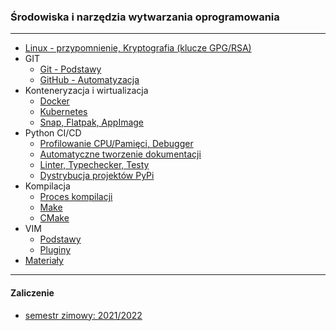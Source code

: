 ### Środowiska i narzędzia wytwarzania oprogramowania

---

* [Linux - przypomnienie, Kryptografia (klucze GPG/RSA)](shell.md)
* GIT
  - [Git - Podstawy](git.md)
  - [GitHub - Automatyzacja](gitub.md)
* Konteneryzacja i wirtualizacja
  - [Docker](docker.md)
  - [Kubernetes](kubernetes.md)
  - [Snap, Flatpak, AppImage](snap.md)
* Python CI/CD
  - [Profilowanie CPU/Pamięci, Debugger](debug.md)
  - [Automatyczne tworzenie dokumentacji](docs.md)
  - [Linter, Typechecker, Testy](ci.md)
  - [Dystrybucja projektów PyPi](pypi.md)
* Kompilacja
  - [Proces kompilacji](https://github.com/aszadzinski/SMCEBI-TLM/tree/master/Wst%C4%99p_do_informatyki)
  - [Make](make.md)
  - [CMake](cmake.md)
* VIM
  - [Podstawy](vim.md)
  - [Pluginy](vim_plugins.md)
* [Materiały](things.md)

---

#### Zaliczenie 

- [semestr zimowy: 2021/2022](https://github.com/aszadzinski/SMCEBI-TLM/tree/master/%C5%9Arodowiska_i_narz%C4%99dzia_wytwarzania_oprogramowania/Zaliczenie/SiNWO_2k21)
